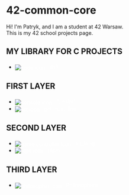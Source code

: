 # 42-common-core
Hi! I'm Patryk, and I am a student at 42 Warsaw.<br/>This is my 42 school projects page.

<h2><p><b>MY LIBRARY FOR C PROJECTS</b></p></h2>
<ul>
  <li> 
    <a href="https://github.com/Zuraw7/42-common-core/tree/main/libft" style="color: white; text-decoration: none;">
      <img src="https://img.icons8.com/color/24/000000/code.png" style="vertical-align:middle;margin-right:8px;" alt="code icon"/>
      libft
    </a> 
  </li>
</ul>

<h2><p><b>FIRST LAYER</b></p></h2>
<ul>
  <li>
    <a href="https://github.com/Zuraw7/42-common-core/tree/main/ft_printf" style="color: white; text-decoration: none;">
      <img src="https://img.icons8.com/color/24/000000/console.png" style="vertical-align:middle;margin-right:8px;" alt="console icon"/>
      ft_printf
    </a>
  </li>
  <li>
    <a href="https://github.com/Zuraw7/42-common-core/tree/main/get_next_line" style="color: white; text-decoration: none;">
      <img src="https://img.icons8.com/color/24/000000/list.png" style="vertical-align:middle;margin-right:8px;" alt="list icon"/>
      get_next_line
    </a>
  </li>
</ul>

<h2><p><b>SECOND LAYER</b></p></h2>
<ul>
  <li>
    <a href="https://github.com/Zuraw7/42-common-core/tree/main/so_long" style="color: white; text-decoration: none;">
      <img src="https://img.icons8.com/fluency/24/000000/controller.png" style="vertical-align:middle;margin-right:8px;" alt="game controller icon"/>
      so_long
    </a>
  </li>
  <li>
    <a href="https://github.com/Zuraw7/42-common-core/tree/main/pipex" style="color: white; text-decoration: none;">
      <img src="https://img.icons8.com/external-flatart-icons-outline-flatarticons/24/000000/external-pipeline-engineering-flatart-icons-outline-flatarticons.png" style="vertical-align:middle;margin-right:8px;" alt="pipe icon"/>
      pipex
    </a>
  </li>
</ul>

<h2><p><b>THIRD LAYER</b></p></h2>
<ul>
  <li>
    <a href="https://github.com/Zuraw7/42-common-core/tree/main/philosophers" style="color: white; text-decoration: none;">
      <img src="https://img.icons8.com/external-filled-outline-icons-maxicons/24/000000/external-philosophy-liberal-arts-outline-icons-maxicons.png" style="vertical-align:middle;margin-right:8px;" alt="philosopher icon"/>
      Philosophers
    </a>
  </li>
</ul>